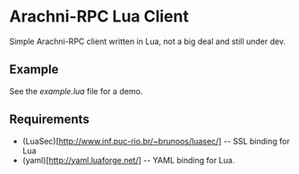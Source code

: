 # Arachni-RPC Lua Client

Simple Arachni-RPC client written in Lua, not a big deal and still under dev.

## Example

See the <em>example.lua</em> file for a demo.

## Requirements

 * (LuaSec)[http://www.inf.puc-rio.br/~brunoos/luasec/] -- SSL binding for Lua
 * (yaml)[http://yaml.luaforge.net/] -- YAML binding for Lua.

